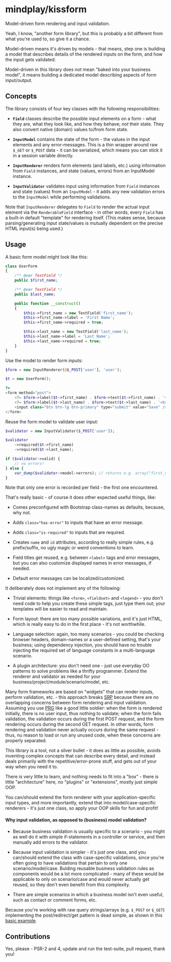 mindplay/kissform
=================

Model-driven form rendering and input validation.

Yeah, I know, "another form library", but this is probably a bit different
from what you're used to, so give it a chance.

Model-driven means it's driven by models - that means, step one is building
a model that describes details of the rendered inputs on the form, and how
the input gets validated.

Model-driven in this library does *not* mean "baked into your business model",
it means building a dedicated model describing aspects of form input/output.


## Concepts

The library consists of four key classes with the following responsibilities:

  * **`Field`** classes describe the possible input elements on a form - what
    they are, what they look like, and how they behave; *not* their state.
    They also convert native (domain) values to/from form state.
  
  * **`InputModel`** contains the state of the form - the values in the input
    elements and any error-messages. This is a thin wrapper around raw `$_GET`
    or `$_POST` data - it can be serialized, which means you can stick it in
    a session variable directly.
  
  * **`InputRenderer`** renders form elements (and labels, etc.) using information
    from `Field` instances, and state (values, errors) from an InputModel instance.
    
  * **`InputValidator`** validates input using information from `Field` instances and
    state (values) from an `InputModel` - it adds any new validation errors to the
    `InputModel` while performing validations.

Note that `InputRenderer` delegates to `Field` to render the actual input element via
the `RenderableField` interface - in other words, every `Field` has a built-in default
"template" for rendering itself. (This makes sense, because parsing/generating input
state/values is mutually dependent on the precise HTML input(s) being used.)


## Usage

A basic form model might look like this:

```PHP
class UserForm
{
    /** @var TextField */
    public $first_name;

    /** @var TextField */
    public $last_name;

    public function __construct()
    {
        $this->first_name = new TextField('first_name');
        $this->first_name->label = 'First Name';
        $this->first_name->required = true;

        $this->last_name = new TextField('last_name');
        $this->last_name->label = 'Last Name';
        $this->last_name->required = true;
    }
}
```

Use the model to render form inputs:

```PHP
$form = new InputRenderer(@$_POST['user'], 'user');

$t = new UserForm();

?>
<form method="post">
    <?= $form->label($t->first_name) . $form->text($t->first_name) . '<br/>' ?>
    <?= $form->label($t->last_name) . $form->text($t->last_name) . '<br/>' ?>
    <input class="btn btn-lg btn-primary" type="submit" value="Save" />
</form>
```

Reuse the form model to validate user input:

```PHP
$validator = new InputValidator($_POST['user']);

$validator
    ->required($t->first_name)
    ->required($t->last_name);

if ($validator->valid) {
    // no errors!
} else {
    var_dump($validator->model->errors); // returns e.g. array("first_name" => "First Name is required")
}
```

Note that only one error is recorded per field - the first one encountered.

That's really basic - of course it does other expected useful things, like:

 * Comes preconfigured with Bootstrap class-names as defaults, because, why not.

 * Adds `class="has-error"` to inputs that have an error message.

 * Adds `class="is-required"` to inputs that are required.

 * Creates `name` and `id` attributes, according to really simple rules, e.g.
   prefix/suffix, no ugly magic or weird conventions to learn.

 * Field titles get reused, e.g. between `<label>` tags and error messages, but
   you can also customize displayed names in error messages, if needed.
   
 * Default error messages can be localized/customized.

It deliberately does not implement any of the following:

 * Trivial elements: things like `<form>`, `<fieldset>` and `<legend>` - you don't
   need code to help you create these simple tags, just type them out; your templates
   will be easier to read and maintain.

 * Form layout: there are too many possible variations, and it's just HTML, which
   is really easy to do in the first place - it's not worthwhile.
   
 * Language selection: again, too many scenarios - you could be checking browser
   headers, domain-names or a user-defined setting, that's your business; using
   dependency injection, you should have no trouble injecting the required set
   of language constants in a multi-language scenario.
   
 * A plugin architecture: you don't need one - just use everyday OO patterns to
   solve problems like a thrifty programmer. Extend the renderer and validator
   as needed for your business/project/module/scenario/model, etc.

Many form frameworks are based on "widgets" that can render inputs, perform
validation, etc. - this approach breaks [SRP](http://en.wikipedia.org/wiki/Single_responsibility_principle)
because there are *no* overlapping concerns between form rendering and input validation.
Assuming you use [PRG](http://en.wikipedia.org/wiki/Post/Redirect/Get)
like a good little soldier: when the form is rendered initially, there is no user
input, thus nothing to validate; when the form fails validation, the validation
occurs during the first POST request, and the form rendering occurs during the
second GET request. In other words, form rendering and validation never actually
occurs during the same request - thus, nu reason to load or run any unused code,
when these concerns are properly separated.

This library is a tool, not a silver bullet - it does as little as possible, avoids
inventing complex concepts that can describe every detail, and instead deals primarily
with the repetitive/error-prone stuff, and gets out of your way when you need it to.

There is very little to learn, and nothing needs to fit into a "box" - there
is little "architecture" here, no "plugins" or "extensions", mostly just simple OOP.

You can/should extend the form renderer with your application-specific input
types, and more importantly, extend that into model/case-specific renderers -
it's just one class, so apply your OOP skills for fun and profit!

#### Why input validation, as opposed to (business) model validation?

 * Because business validation is usually specific to a scenario - you might as
   well do it with simple if-statements in a controller or service, and then
   manually add errors to the validator.

 * Because input validation is simpler - it's just one class, and you can/should
   extend the class with case-specific validations, since you're often going to
   have validations that pertain to only one scenario/model/case. Bulding reusable
   business validation rules as components would be a lot more complicated - many
   of these would be applicable to only on scenario/case and would never actually
   get reused, so they don't even benefit from this complexity.

 * There are simple scenarios in which a business model isn't even useful, such
   as contact or comment forms, etc.

Because you're working with raw query strings/arrays (e.g. `$_POST` or `$_GET`)
implementing the post/redirect/get pattern is dead simple, as shown in this
[basic example](https://github.com/mindplay-dk/kissform/blob/master/test/example.php).

## Contributions

Yes, please - PSR-2 and 4, update and run the test-suite, pull request, thank you!
